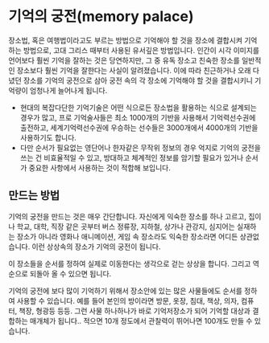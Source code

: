 # 기억의 궁전(memory palace)
장소법, 혹은 여행법이라고도 부르는 방법으로 기억해야 할 것을 장소에 결합시켜 기억하는 방법으로, 고대 그리스 때부터 사용된 유서깊은 방법입니다. 인간이 시각 이미지를 언어보다 훨씬 기억을 잘하는 것은 당연하지만, 그 중 유독 장소고 친숙한 장소를 일반적인 장소보다 훨씬 기억을 잘한다는 사실이 알려졌습니다. 이에 따라 친근하거나 오래 다녔던 장소를 기억의 궁전으로 삼아 궁전 속의 각 장소에 기억해야 할 것을 결합시키니 기억량이 엄청나게 늘어나게 됩니다.

* 현대의 복잡다단한 기억기술은 어떤 식으로든 장소법을 활용하는 식으로 설계되는 경우가 많고, 프로 기억술사들은 최소 1000개의 기반을 사용해서 기억력선수권에 출전하고, 세계기억력선수권에 우승하는 선수들은 3000개에서 4000개의 기반을 사용하기도 합니다.
* 다만 순서가 필요없는 영단어나 한자같은 무작위 정보의 경우 억지로 기억의 궁전을 쓰는 건 비효율적일 수 있고, 방대하고 체계적인 정보를 암기할 필요가 있거나 순서가 중요한 사항에서 사용하는 것이 적합해 보입니다.

## 만드는 방법
기억의 궁전을 만드는 것은 매우 간단합니다. 자신에게 익숙한 장소를 하나 고르고, 집이나 학교, 대학, 직장 같은 곳부터 버스 정류장, 지하철, 상가나 관강지, 심지어는 실재하는 장소가 아니라 영화나 애니메이션, 게임 속 장소라도 익숙한 장소라면 어디든 상관없습니다. 이런 상상속의 장소가 기억의 궁전이 됩니다.

이 장소들을 순서를 정하여 실제로 이동한다는 생각으로 걷는 상상을 합니다. 그리고 역순으로 되돌아 올 수 있으면 됩니다.

기억의 궁전에 보다 많이 기억하기 위해서 장소안에 있는 많은 사물들에도 순서를 정하여 사용할 수 있습니다. 예를 들어 본인의 방이라면 방문, 옷장, 침대, 책상, 의자, 컴퓨터, 책장, 형광등 등등. 그런 사물 하나하나가 바로 기억저장소가 되어 기억할 대상과 결합하는 매개체가 됩니다.. 적으면 10개 정도에서 관찰력이 뛰어나면 100개도 만들 수 있습니다.